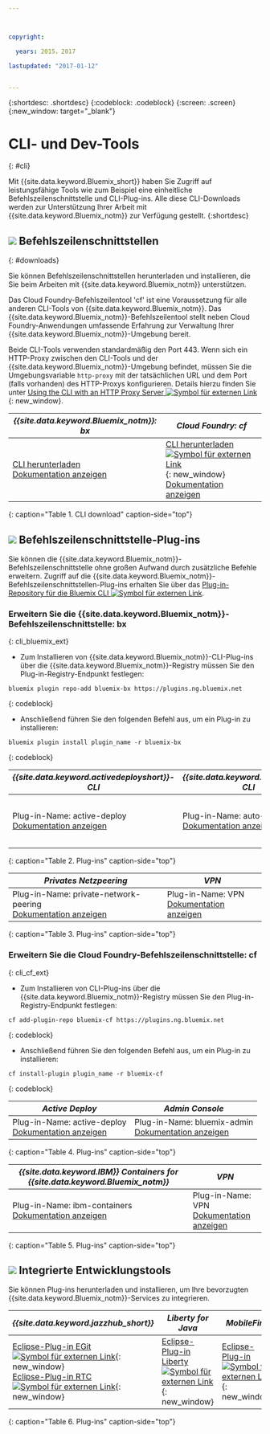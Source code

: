 ```yaml
---



copyright:

  years: 2015，2017

lastupdated: "2017-01-12"


---
```


{:shortdesc: .shortdesc}
{:codeblock: .codeblock}
{:screen: .screen}
{:new_window: target="_blank"}

# CLI- und Dev-Tools
{: #cli}

Mit {{site.data.keyword.Bluemix_short}} haben Sie Zugriff auf leistungsfähige Tools wie zum Beispiel eine einheitliche Befehlszeilenschnittstelle und CLI-Plug-ins. Alle diese CLI-Downloads werden zur Unterstützung Ihrer Arbeit mit {{site.data.keyword.Bluemix_notm}} zur Verfügung gestellt.
{:shortdesc}

## ![](./images/CLI.svg) Befehlszeilenschnittstellen
{: #downloads}

Sie können Befehlszeilenschnittstellen herunterladen und installieren, die Sie beim Arbeiten mit {{site.data.keyword.Bluemix_notm}} unterstützen.

Das Cloud Foundry-Befehlszeilentool 'cf' ist eine Voraussetzung für alle anderen CLI-Tools von {{site.data.keyword.Bluemix_notm}}. Das {{site.data.keyword.Bluemix_notm}}-Befehlszeilentool stellt neben Cloud Foundry-Anwendungen umfassende Erfahrung zur Verwaltung Ihrer {{site.data.keyword.Bluemix_notm}}-Umgebung bereit.

Beide CLI-Tools verwenden standardmäßig den Port 443. Wenn sich ein HTTP-Proxy zwischen den CLI-Tools und der {{site.data.keyword.Bluemix_notm}}-Umgebung befindet, müssen Sie die Umgebungsvariable `http-proxy` mit der tatsächlichen URL und dem Port (falls vorhanden) des HTTP-Proxys konfigurieren. Details hierzu finden Sie unter [Using the CLI with an HTTP Proxy Server ![Symbol für externen Link](../icons/launch-glyph.svg)](http://docs.cloudfoundry.org/cf-cli/http-proxy.html){: new_window}. 


| *{{site.data.keyword.Bluemix_notm}}: bx* | *Cloud Foundry: cf* |
|---------------------|---------------|
| [CLI herunterladen](http://clis.ng.bluemix.net/) <br> [Dokumentation anzeigen](/docs/cli/reference/bluemix_cli/index.html)|  [CLI herunterladen ![Symbol für externen Link](../icons/launch-glyph.svg)](https://github.com/cloudfoundry/cli/releases){: new_window} <br> [Dokumentation anzeigen](/docs/cli/reference/cfcommands/index.html) |
{: caption="Table 1. CLI download" caption-side="top"}


## ![](./images/CLI_Plugin.svg) Befehlszeilenschnittstelle-Plug-ins

Sie können die {{site.data.keyword.Bluemix_notm}}-Befehlszeilenschnittstelle ohne großen Aufwand durch zusätzliche Befehle erweitern. Zugriff auf die {{site.data.keyword.Bluemix_notm}}-Befehlszeilenschnittstellen-Plug-ins erhalten Sie über das [Plug-in-Repository für die Bluemix CLI ![Symbol für externen Link](../icons/launch-glyph.svg)](https://plugins.ng.bluemix.net/). 

### Erweitern Sie die {{site.data.keyword.Bluemix_notm}}-Befehlszeilenschnittstelle: bx
{: cli_bluemix_ext}

* Zum Installieren von {{site.data.keyword.Bluemix_notm}}-CLI-Plug-ins über die {{site.data.keyword.Bluemix_notm}}-Registry müssen Sie den Plug-in-Registry-Endpunkt festlegen:

```
bluemix plugin repo-add bluemix-bx https://plugins.ng.bluemix.net
```
{: codeblock}

* Anschließend führen Sie den folgenden Befehl aus, um ein Plug-in zu installieren:

```
bluemix plugin install plugin_name -r bluemix-bx
```
{: codeblock}


| *{{site.data.keyword.activedeployshort}}-CLI* | *{{site.data.keyword.autoscaling}} CLI* | *IBM Containers*  |
|-----|-----|-----|
| Plug-in-Name: active-deploy <br> [Dokumentation anzeigen](/docs/services/ActiveDeploy/cli.html#cli) | Plug-in-Name: auto-scaling <br> [Dokumentation anzeigen](/docs/cli/plugins/auto-scaling/index.html) |  Plug-in-Name: IBM-Containers  <br> [Dokumentation anzeigen](/docs/cli/plugins/containers/index.html) |
{: caption="Table 2. Plug-ins" caption-side="top"}

|  *Privates Netzpeering* | *VPN*  |
|-----|-----|
| Plug-in-Name: private-network-peering  <br> [Dokumentation anzeigen](/docs/cli/plugins/pnp/index.html) |Plug-in-Name: VPN  <br> [Dokumentation anzeigen](/docs/cli/plugins/bx_vpn/index.html) |
{: caption="Table 3. Plug-ins" caption-side="top"}


### Erweitern Sie die Cloud Foundry-Befehlszeilenschnittstelle: cf
{: cli_cf_ext}

* Zum Installieren von CLI-Plug-ins über die {{site.data.keyword.Bluemix_notm}}-Registry müssen Sie den Plug-in-Registry-Endpunkt festlegen:

```
cf add-plugin-repo bluemix-cf https://plugins.ng.bluemix.net
```
{: codeblock}

* Anschließend führen Sie den folgenden Befehl aus, um ein Plug-in zu installieren:

```
cf install-plugin plugin_name -r bluemix-cf
```
{: codeblock}


| *Active Deploy* | *Admin Console* |
|-----------------|-----------------|
| Plug-in-Name: active-deploy <br>  [Dokumentation anzeigen](/docs/services/ActiveDeploy/cli.html#cli) |  Plug-in-Name: bluemix-admin <br> [Dokumentation anzeigen](/docs/cli/plugins/bluemix_admin/index.html) |
{: caption="Table 4. Plug-ins" caption-side="top"}


| *{{site.data.keyword.IBM}} Containers for {{site.data.keyword.Bluemix_notm}}* | *VPN* |
|-----------------|-----------------|
| Plug-in-Name: ibm-containers <br> [Dokumentation anzeigen](https://www.{DomainName}/docs/containers/container_cli_cfic.html#container_cli_cfic) | Plug-in-Name: VPN <br> [Dokumentation anzeigen](/docs/cli/plugins/vpn/index.html) |
{: caption="Table 5. Plug-ins" caption-side="top"}


## ![](./images/Integrated_Dev_Tools.svg) Integrierte Entwicklungstools

Sie können Plug-ins herunterladen und installieren, um Ihre bevorzugten {{site.data.keyword.Bluemix_notm}}-Services zu integrieren.

| *{{site.data.keyword.jazzhub_short}}* | *Liberty for Java* | *MobileFirst* | *{{site.data.keyword.rules_short}}* | *Eclipse Tools for Bluemix* |
|-------------|----------|----------|----------|----------|
| [Eclipse-Plug-in EGit ![Symbol für externen Link](../icons/launch-glyph.svg)](https://hub.jazz.net/docs/reference/gitclient/#eclipse_using_egit){: new_window} <br> [Eclipse-Plug-in RTC ![Symbol für externen Link](../icons/launch-glyph.svg)](https://hub.jazz.net/docs/reference/gitclient/#eclipse_using_rtc){: new_window} | [Eclipse-Plug-in Liberty ![Symbol für externen Link](../icons/launch-glyph.svg)](https://developer.ibm.com/wasdev/downloads/liberty-profile-using-eclipse/){: new_window} | [Eclipse-Plug-in ![Symbol für externen Link](../icons/launch-glyph.svg)](https://marketplace.eclipse.org/content/ibm-mobilefirst-platform-studio){: new_window} | [Eclipse-Plug-in Rule Designer ![Symbol für externen Link](../icons/launch-glyph.svg)](/docs/services/rules/index.html#rulov002) | [Eclipse-Plug-in für Bluemix ![Symbol für externen Link](../icons/launch-glyph.svg)](https://console.ng.bluemix.net/docs/manageapps/eclipsetools/eclipsetools.html){: new_window} |
{: caption="Table 6. Plug-ins" caption-side="top"}
